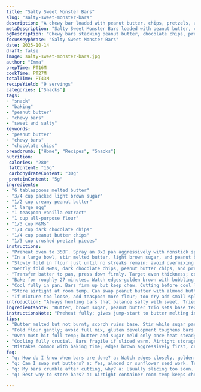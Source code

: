 ```yaml
---
title: "Salty Sweet Monster Bars"
slug: "salty-sweet-monster-bars"
description: "A chewy bar loaded with peanut butter, chips, pretzels, and candies for a salty-sweet crunch. Uses slightly less butter and more peanut butter for improved texture. Bakes around 27 minutes until golden edged with gooey center. Visual and tactile cues over strict timing. Ingredients swapped semi-sweet for dark chocolate chips, punchier flavor. Includes tips for substitutions, moisture control, and baking pitfalls."
metaDescription: "Salty Sweet Monster Bars loaded with peanut butter, chips, pretzels for chewy, crunchy bites. Watch edges brown, center jiggle; patience key to bars that hold shape."
ogDescription: "Chewy bars stacking peanut butter, chocolate chips, pretzels. Golden edges and gooey center. Mix hands, watch texture, swap nut butters for twists."
focusKeyphrase: "Salty Sweet Monster Bars"
date: 2025-10-14
draft: false
image: salty-sweet-monster-bars.jpg
author: "Emma"
prepTime: PT16M
cookTime: PT27M
totalTime: PT43M
recipeYield: "9 servings"
categories: ["Snacks"]
tags:
- "snack"
- "baking"
- "peanut butter"
- "chewy bars"
- "sweet and salty"
keywords:
- "peanut butter"
- "chewy bars"
- "chocolate chips"
breadcrumb: ["Home", "Recipes", "Snacks"]
nutrition: 
 calories: "280"
 fatContent: "16g"
 carbohydrateContent: "30g"
 proteinContent: "5g"
ingredients:
- "6 tablespoons melted butter"
- "3/4 cup packed light brown sugar"
- "1/2 cup creamy peanut butter"
- "1 large egg"
- "1 teaspoon vanilla extract"
- "1 cup all-purpose flour"
- "1/3 cup M&Ms"
- "1/4 cup dark chocolate chips"
- "1/4 cup peanut butter chips"
- "1/3 cup crushed pretzel pieces"
instructions:
- "Preheat oven to 350F. Spray an 8x8 pan aggressively with nonstick spray; line with parchment for easy release."
- "In a large bowl, stir melted butter, light brown sugar, and peanut butter until the sugar starts melting. Add egg and vanilla. Mix until homogenous."
- "Slowly fold in flour just until no streaks remain; avoid overmixing or risk tough bars."
- "Gently fold M&Ms, dark chocolate chips, peanut butter chips, and pretzels, distributing evenly but carefully."
- "Transfer batter to pan, press down firmly. Target even thickness; compacting helps bars hold shape but not mashed."
- "Bake for roughly 27 minutes. Watch edges—golden brown with bubbling scent of peanut butter rising. Dough remains a bit soft and yielding in center."
- "Cool fully in pan. Bars firm up but keep chew. Cutting before cool leads to crumbling."
- "Store airtight at room temp. Can swap peanut butter with almond butter or sunflower seed butter for allergen-free twist."
- "If mixture too loose, add teaspoon more flour; too dry add small splash milk or egg white to bind."
introduction: "Always hunting bars that balance salty with sweet. Tried many combos; nuts, chips, pretzels—chaos in the best way. Peanut butter? Non-negotiable for texture and richness. Brown sugar gives moisture, so bars stay chewy, not like old leather. Baking times lie. The center should jiggle slightly, edges golden like fall leaves. Smell of melting chocolate and toasty butter fills kitchen. The crunch of pretzels breaks the chew. Candy bits sink, but not drown. Tried swapping semi-sweet for dark chocolate to cut overly sweet—upgrade, hands down. Tried almond butter, too, interesting bite, but peanut butter’s warmth wins. Learned patience cooling key or bars crumble to tragic crumbs. This one’s for snackers who like a punch, surprise crunch every bite. Not just dessert, a fix when sweet tooth and salty craving collide."
ingredientsNote: "Butter, brown sugar, peanut butter trio sets base texture and flavor. Melt butter to speed mixing, but not scorch—burnt butter, instant off note. Brown sugar better than white here; adds moisture with molasses depth and chewiness. Not too much peanut butter—too much makes dough slippery, impedes baking properly. Egg binds, especially with mix-ins, but don’t overbeat or bars toughen. Vanilla extract isn’t just for smell; masks any oily notes from peanut butter. Flour arrests chew, handling flour quantity important; less means gooey mess, more means draggy chew. M&Ms, chocolate chips, peanut butter chips layer sweet complexity. Dark chocolate chips swap for semi-sweet cut high sugar level, better contrast with salted pretzels. Pretzels pressed but not pulverized; in chunks for real crunch—can swap with crushed salty nuts if preference. Can swap almond or sunflower seed butter for allergy-friendly. If dough feels dry, small milk splash fixes; if sticky, dust flour but cautiously."
instructionsNote: "Preheat fully; gives jump-start to butter melting in batter, crucial for even spread. Lining pan with parchment or foil is a lifesaver on cleanup and prevents sticking—no prize tearing. Mixing order matters. Butter, sugar, peanut butter meld first so sugar partially dissolves creating smooth blend, no gritty bits. Folding flour gently prevents gluten development, keeps bars tender. Overmix and you get a brick. Candy chips go last; fold so colors and chunks stay intact, intact bites of sweetness and salt in every forkful. Press batter firmly but don’t mash; even thickness ensures even bake without burning edges or undercooked center. Bake until sides golden and slightly cracked; center should still blob slightly when nudged. Toothpick test lies here; gooey inside desired. Remove early rather than late, bars set during cooling. Allow full room temp cool or refrigerated solidify bars for easier slicing. Storage airtight to maintain chew, refrigeration dries bars out. Lessons learned—failing at first led to overbaked, dry tasteless chunks. Trust smell, look, and feel over numbers. A hit or miss bars but when right, unforgettable."
tips:
- "Butter melted but not burnt; scorch ruins base. Stir while sugar partially dissolves; gritty ruins chew. Brown sugar adds moisture but too much drags texture down. Peanut butter loosely measured; too much makes dough slip, bars fail to hold shape."
- "Fold flour gently; avoid full mix, gluten development toughens bars. Folding last ingredients sparingly keeps candy chunks distinct. Pretzels chunked, not pulverized; crunch comes from uneven bits which swell slightly during bake. Compaction important; firm press but no mash or bars crumble later."
- "Oven must hit full temp; butter and sugar meld only once heat steady. Bake time flexible, watch for golden edges and rise of peanut butter scent. Center jiggly, almost soft to touch means done. Toothpick test misleading here; gooey interior is right not underdone."
- "Cooling fully crucial. Bars fragile if sliced warm. Airtight storage stops chew drying. Refrigeration tightens bars but risks drying. Adding splashes milk or egg white rescues dry dough; flour dusts tacky. Almond or sunflower seed butter swap easily; flavor twists but impact binding slightly apparent."
- "Mistakes common with baking time; edges brown aggressively first, center stays soft. Smell signals; peanut butter aroma peaks late baking. Candy chips can melt slightly, color stays with proper folding. Use parchment rather than spray alone; cleanup easier and bars release clean. Patience with cooling prevents crumbles."
faq:
- "q: How do I know when bars are done? a: Watch edges closely, golden brown signals. Center looks soft but yields slight jiggle. Toothpick can’t judge gooey middle. Smell peanut butter rising, subtle but real tip-off."
- "q: Can I swap nut butters? a: Yes, almond or sunflower seed work. Texture changes slight; dough less sticky sometimes. Flavor shifts noticeably but bars keep chew. Adjust moisture if dough feels off; milk or flour helps rebalance."
- "q: My bars crumble after cutting, why? a: Usually slicing too soon. Bars still cooling hold shape better. Overbaking dries interior, watch edges not just timer. Firm pressing before bake keeps bars tight. Avoid overmixing flour, tough bars crumble too."
- "q: Best way to store bars? a: Airtight container room temp keeps chew well few days. Refrigerate for longer but leads to drying edges. Freeze for up to month; thaw slowly room temp. Paper towel layer inside container can help absorb excess moisture."

---
```

